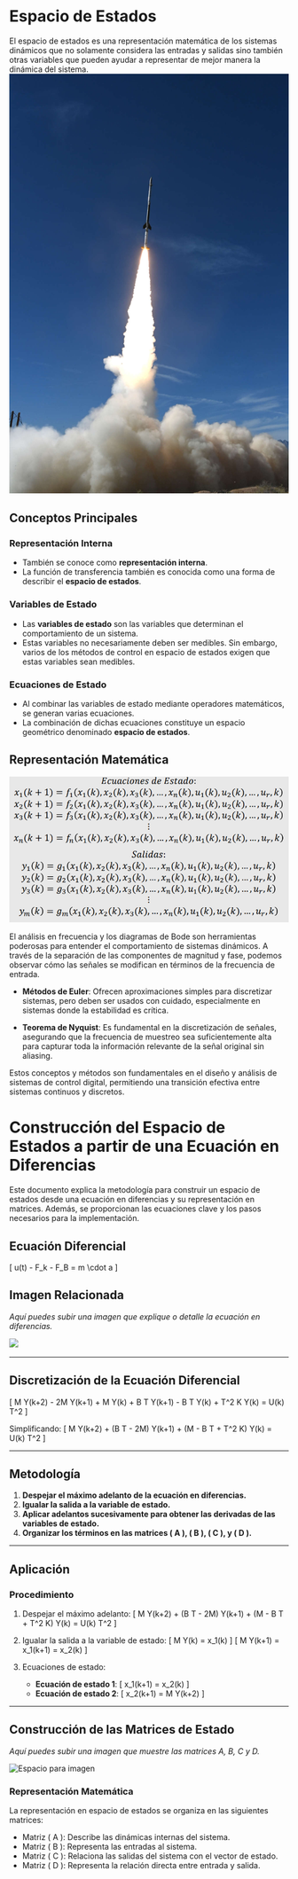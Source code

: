 # Espacio de Estados

El espacio de estados es una representación matemática de los sistemas dinámicos que no solamente considera las entradas y salidas sino también otras variables que pueden ayudar a representar de mejor manera la dinámica del sistema.
![](https://github.com/andres14guevara/apuntes/blob/main/cohete.jpg)
## Conceptos Principales

### Representación Interna
- También se conoce como **representación interna**.
- La función de transferencia también es conocida como una forma de describir el **espacio de estados**.

### Variables de Estado
- Las **variables de estado** son las variables que determinan el comportamiento de un sistema.
- Estas variables no necesariamente deben ser medibles. Sin embargo, varios de los métodos de control en espacio de estados exigen que estas variables sean medibles.

### Ecuaciones de Estado
- Al combinar las variables de estado mediante operadores matemáticos, se generan varias ecuaciones.
- La combinación de dichas ecuaciones constituye un espacio geométrico denominado **espacio de estados**.

## Representación Matemática
![](https://github.com/andres14guevara/apuntes/blob/main/ecuaciones.png)

El análisis en frecuencia y los diagramas de Bode son herramientas poderosas para entender el comportamiento de sistemas dinámicos. A través de la separación de las componentes de magnitud y fase, podemos observar cómo las señales se modifican en términos de la frecuencia de entrada.

- **Métodos de Euler**: Ofrecen aproximaciones simples para discretizar sistemas, pero deben ser usados con cuidado, especialmente en sistemas donde la estabilidad es crítica.

- **Teorema de Nyquist**: Es fundamental en la discretización de señales, asegurando que la frecuencia de muestreo sea suficientemente alta para capturar toda la información relevante de la señal original sin aliasing.

Estos conceptos y métodos son fundamentales en el diseño y análisis de sistemas de control digital, permitiendo una transición efectiva entre sistemas continuos y discretos.

# Construcción del Espacio de Estados a partir de una Ecuación en Diferencias

Este documento explica la metodología para construir un espacio de estados desde una ecuación en diferencias y su representación en matrices. Además, se proporcionan las ecuaciones clave y los pasos necesarios para la implementación.

## Ecuación Diferencial
\[
u(t) - F_k - F_B = m \cdot a
\]

## Imagen Relacionada
_Aquí puedes subir una imagen que explique o detalle la ecuación en diferencias._

![]([ruta/imagen.png](https://github.com/andres14guevara/apuntes/blob/main/2%20parte%20primera%20imagen.png))

---

## Discretización de la Ecuación Diferencial

\[
M Y(k+2) - 2M Y(k+1) + M Y(k) + B T Y(k+1) - B T Y(k) + T^2 K Y(k) = U(k) T^2
\]

Simplificando:
\[
M Y(k+2) + (B T - 2M) Y(k+1) + (M - B T + T^2 K) Y(k) = U(k) T^2
\]

---

## Metodología

1. **Despejar el máximo adelanto de la ecuación en diferencias.**
2. **Igualar la salida a la variable de estado.**
3. **Aplicar adelantos sucesivamente para obtener las derivadas de las variables de estado.**
4. **Organizar los términos en las matrices \( A \), \( B \), \( C \), y \( D \).**

---

## Aplicación

### Procedimiento

1. Despejar el máximo adelanto:
   \[
   M Y(k+2) + (B T - 2M) Y(k+1) + (M - B T + T^2 K) Y(k) = U(k) T^2
   \]

2. Igualar la salida a la variable de estado:
   \[
   M Y(k) = x_1(k)
   \]
   \[
   M Y(k+1) = x_1(k+1) = x_2(k)
   \]

3. Ecuaciones de estado:
   - **Ecuación de estado 1**:
     \[
     x_1(k+1) = x_2(k)
     \]
   - **Ecuación de estado 2**:
     \[
     x_2(k+1) = M Y(k+2)
     \]

---

## Construcción de las Matrices de Estado

_Aquí puedes subir una imagen que muestre las matrices A, B, C y D._

![Espacio para imagen](ruta/matrices.png)

### Representación Matemática

La representación en espacio de estados se organiza en las siguientes matrices:

- Matriz \( A \): Describe las dinámicas internas del sistema.
- Matriz \( B \): Representa las entradas al sistema.
- Matriz \( C \): Relaciona las salidas del sistema con el vector de estado.
- Matriz \( D \): Representa la relación directa entre entrada y salida.


